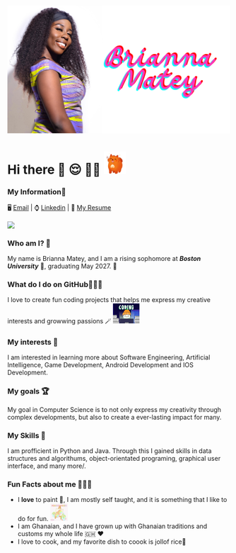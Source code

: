 <p align="center">
  <img src="https://raw.githubusercontent.com/briannammatey/briannammatey/main/Tech.png" alt="Header" width="700"/>
</p>



# Hi there 🌺 😌 👋🏾 <img src= "https://raw.githubusercontent.com/briannammatey/briannammatey/main/doggy.webp" alt="GIF" width="50">
### My Information🌟

🖥️ [Email](briannammatey@gmail.com) | 
⌚️ [Linkedin](https://www.linkedin.com/in/brianna-matey-750381295) | 
📝 [My Resume](https://docs.google.com/document/d/1xUiJNQGOwC6ZYSpL6eJ4km9Lc36Vp0imf5ZWAPfb_ck/edit?usp=sharing)



<img align="center" src="https://github-readme-stats.vercel.app/api?username=briannammatey&theme=dracula" />

### Who am I? 🤔

  My name is Brianna Matey, and I am a rising sophomore at ***Boston University*** 🐶, graduating May 2027. 🥳 
  
### What do I do on GitHub🏃🏾‍♀️
  I love to create fun coding projects that helps me express my creative interests and growwing passions 🪄
  <img src= "https://raw.githubusercontent.com/briannammatey/briannammatey/main/penguin.webp" alt="GIF" width="60">

### My interests 💭
  I am interested in learning more about Software Engineering, Artificial Intelligence, Game Development, Android Development and IOS Development.

### My goals 🏆
  My goal in Computer Science is to not only express my creativity through complex developments, but also to create a ever-lasting impact for many.

### My Skills 🎡
  I am profficient in Python and Java. Through this I gained skills in data structures and algorithums, object-orientated programing, graphical user interface, and many more/\.

### Fun Facts about me  🤸🏾‍♀️
- I **love** to paint 🎨, I am mostly self taught, and it is something that I like to do for fun. <img src= "https://raw.githubusercontent.com/briannammatey/briannammatey/main/paint.webp" alt="GIF" width="40">
- I am Ghanaian, and I have grown up with Ghanaian traditions and customs my whole life 🇬🇭 ❤️
- I love to cook, and my favorite dish to coook is jollof rice🍛


  


<!--

<br>
<a href= "https://www.linkedin.com/in/brianna-matey-750381295/">
  
<img src = "https://raw.githubusercontent.com/briannammatey/briannammatey/main/RIefvk9.png" width =80 >
</a>

<a href ="https://docs.google.com/document/d/1xUiJNQGOwC6ZYSpL6eJ4km9Lc36Vp0imf5ZWAPfb_ck/edit?usp=sharing" >
<p allign = left>My Resume</p>
</a>

<p align="center">
  <img src="https://raw.githubusercontent.com/briannammatey/briannammatey/main/Tech.png" alt="Header" width="600"/>
</p>

![Header](https://raw.githubusercontent.com/briannammatey/briannammatey/main/Tech.png "Header")

**briannammatey/briannammatey** is a ✨ _special_ ✨ repository because its `README.md` (this file) appears on your GitHub profile.

Here are some ideas to get you started:

- 🔭 I’m currently working on ...
- 🌱 I’m currently learning ...
- 👯 I’m looking to collaborate on ...
- 🤔 I’m looking for help with ...
- 💬 Ask me about ...
- 📫 How to reach me: ...
- 😄 Pronouns: ...
- ⚡ Fun fact: ...
-->
